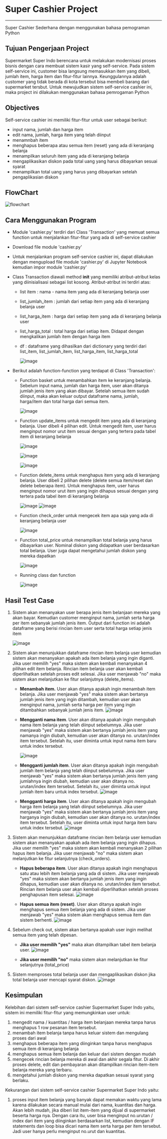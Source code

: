 # Super Cashier Project
------
Super Cashier Sederhana dengan menggunakan bahasa pemograman Python

## Tujuan Pengerjaan Project
Supermarket Super Indo berencana untuk melakukan modernisasi proses bisnis dengan cara membuat sistem kasir yang self-service. Pada sistem self-service ini, customer bisa langsung memasukkan item yang dibeli, jumlah item, harga item dan fitur-fitur lainnya. Keunggulannya adalah customer yang tidak berada di kota tersebut bisa membeli barang dari supermarket tersbut. Untuk mewujudkan sistem self-service cashier ini, maka project ini dilakukan menggunakan bahasa pemrogaman Python

## Objectives
Self-service cashier ini memiliki fitur-fitur untuk user sebagai berikut:
- input nama, jumlah dan harga item 
- edit nama, jumlah, harga item yang telah diinput
- menamnbah item 
- menghapus beberapa atau semua item (reset) yang ada di keranjang belanja
- menampilkan seluruh item yang ada di keranjang belanja
- mengaplikasikan diskon pada total uang yang harus dibayarkan sesuai syarat
- menampilkan total uang yang harus yang dibayarkan setelah pengaplikasian diskon

## FlowChart
![flowchart](https://user-images.githubusercontent.com/121001516/219148551-3fed2ab8-4d6e-4219-8a54-b4b184408441.png)

## Cara Menggunakan Program
- Module 'cashier.py' terdiri dari Class 'Transaction' yang memuat semua function untuk menjalankan fitur-fitur yang ada di self-service cashier
- Download file module 'cashier.py'
- Untuk menjalankan program self-service cashier ini, dapat dilakukan dengan mengupload file module 'cashier.py' di Jupyter Notebook kemudian impor module 'cashier.py'
- Class Transaction diawali method __init__ yang memiliki atribut-atribut kelas yang diinisialisasi sebagai list kosong. Atribut-atribut ini terdiri atas:
  - list item : nama - nama item yang ada di keranjang belanja user
  - list_jumlah_item : jumlah dari setiap item yang ada di keranjang belanja user
  - list_harga_item : harga dari setiap item yang ada di keranjang belanja user
  - list_harga_total : total harga dari setiap item. Didapat dengan mengkalikan jumlah item dengan harga item
  - df : dataframe yang dihasilkan dari dictionary yang terdiri dari list_item, list_jumlah_item, list_harga_item, list_harga_total 
 
    ![image](https://user-images.githubusercontent.com/121001516/218315193-4cb7a07c-1f80-480c-bd91-f21d4954395a.png)

- Berikut adalah function-function yang terdapat di Class 'Transaction':
  - Function basket untuk menambahkan item ke keranjang belanja. Sebelum input nama, jumlah dan harga item, user akan ditanya jumlah jenis item yang akan dibayar. Setelah semua item sudah diinput, maka akan keluar output dataframe nama, jumlah, harga/item dan total harga dari semua item.
  
    ![image](https://user-images.githubusercontent.com/121001516/218343215-c992b456-65ac-42f6-9a92-7bdeac4149a6.png)
    
  - Function update_items untuk mengedit item yang ada di keranjang belanja. User dibeli 4 pilihan edit. Untuk mengedit item, user harus menginput nomor urut item sesuai dengan yang tertera pada tabel item di keranjang belanja

    ![image](https://user-images.githubusercontent.com/121001516/218343254-ef3dc291-5fcc-4d43-9a4f-e61a05846937.png)
    
    ![image](https://user-images.githubusercontent.com/121001516/218343338-a0d011d0-2e2d-49df-b263-9b19fa642bf0.png)
    
    ![image](https://user-images.githubusercontent.com/121001516/218343368-fd8a63ee-feb2-4005-b002-9ae34080b092.png)

  - Function delete_items untuk menghapus item yang ada di keranjang belanja. User dibeli 2 pilihan delete (delete semua item/reset dan delete beberapa item). Untuk menghapus item, user harus menginput nomor urut item yang ingin dihapus sesuai dengan yang tertera pada tabel item di keranjang belanja
    
    ![image](https://user-images.githubusercontent.com/121001516/218343407-5980a705-ec5a-48d2-8995-ba09495dae53.png)
    ![image](https://user-images.githubusercontent.com/121001516/218343441-53658485-1670-494c-9963-8284d2ab59d8.png)

  - Function check_order untuk mengecek item apa saja yang ada di keranjang belanja user
    
    ![image](https://user-images.githubusercontent.com/121001516/218343473-b4f7b087-6c12-4f66-be7b-ad852ccc2540.png)

  - Function total_price untuk menampilkan total belanja yang harus dibayarkan user. Nominal diskon yang didapatkan user berdasarkan total belanja. User juga dapat mengetahui jumlah diskon yang mereka dapatkan
    
    ![image](https://user-images.githubusercontent.com/121001516/218343486-6c628d92-9f57-443b-ab77-326236c8a34a.png)
    
   - Running class dan function
   
     ![image](https://user-images.githubusercontent.com/121001516/218343505-b5cd7d7c-237a-4b53-825f-5c5d3be23fc2.png)

## Hasil Test Case
1. Sistem akan menanyakan user berapa jenis item belanjaan mereka yang akan bayar. Kemudian customer menginput nama, jumlah serta harga per item sebanyak jumlah jenis item. Output dari function ini adalah dataframe yang berisi rincian item user serta total harga setiap jenis item

   ![image](https://user-images.githubusercontent.com/121001516/218479671-c234dd0d-d16e-4432-9e2e-76b6794a4e2b.png)


2. Sistem akan menunjukkan dataframe rincian item belanja user kemudian sistem akan menanyakan apakah ada item belanja yang ingin diganti. Jika user memilih "yes" maka sistem akan kembali menanyakan 4 pilihan edit item belanja. Rincian item belanja user akan kembali diperlihatkan setelah proses edit selesai. Jika user menjawab "no" maka sistem akan melanjutkan ke fitur selanjutnya (delete_items). 
	 
	 - **Menambah item.** User akan ditanya apakah ingin menambah item belanja. Jika user menjawab "yes" maka sistem akan bertanya jumlah jenis item yang ingin ditambah, kemudian user akan menginput nama, jumlah serta harga per item yang ingin ditambahkan sebanyak jumlah jenis item.
	 ![image](https://user-images.githubusercontent.com/121001516/218480873-3eafabe9-02f2-4dd1-a56b-37e3a2a427db.png)
	 - **Mengganti nama item**. User akan ditanya apakah ingin mengubah nama item belanja yang telah diinput sebelumnya. Jika user menjawab "yes" maka sistem akan bertanya jumlah jenis item yang namanya ingin diubah, kemudian user akan ditanya no. urutan/index item tersebut. Setelah itu, user diminta untuk input nama item baru untuk index tersebut. 
	 
	   ![image](https://user-images.githubusercontent.com/121001516/218487350-9d122c5f-1697-49a0-8268-d647b92db793.png)
	 - **Mengganti jumlah item**. User akan ditanya apakah ingin mengubah jumlah item belanja yang telah diinput sebelumnya. Jika user menjawab "yes" maka sistem akan bertanya jumlah jenis item yang jumlahnya ingin diubah, kemudian user akan ditanya no. urutan/index item tersebut. Setelah itu, user diminta untuk input jumlah item baru untuk index tersebut.
	   ![image](https://user-images.githubusercontent.com/121001516/218568242-3db340c8-98f0-4f20-97be-20e67674289a.png)
 
	 - **Mengganti harga item**. User akan ditanya apakah ingin mengubah harga item belanja yang telah diinput sebelumnya. Jika user menjawab "yes" maka sistem akan bertanya jumlah jenis item yang harganya ingin diubah, kemudian user akan ditanya no. urutan/index item tersebut. Setelah itu, user diminta untuk input harga item baru untuk index tersebut.
	   ![image](https://user-images.githubusercontent.com/121001516/218569685-22b6905e-6326-4a3e-90f8-01d3afe14e65.png)

3. Sistem akan menunjukkan dataframe rincian item belanja user kemudian sistem akan menanyakan apakah ada item belanja yang ingin dihapus. Jika user memilih "yes" maka sistem akan kembali menanyakan 2 pilihan hapus item belanja. Jika user menjawab "no" maka sistem akan melanjutkan ke fitur selanjutnya (check_orders).

	- **Hapus beberapa item**. User akan ditanya apakah ingin menghapus satu atau lebih item belanja yang ada di sistem. Jika user menjawab "yes" maka sistem akan bertanya jumlah jenis item yang ingin dihapus, kemudian user akan ditanya no. urutan/index item tersebut. Rincian item belanja user akan kembali diperlihatkan setelah proses penghapusan item selesai.
	 ![image](https://user-images.githubusercontent.com/121001516/218579006-40cfecbd-1c83-4a0b-9612-91cdaebb09fd.png)

	- **Hapus semua item (reset)**. User akan ditanya apakah ingin menghapus semua item belanja yang ada di sistem. Jika user menjawab "yes" maka sistem akan menghapus semua item dan sistem berhenti.
	 ![image](https://user-images.githubusercontent.com/121001516/218579413-d540b088-16c0-4c41-a0f5-6e7b0e8788ba.png)

5. Sebelum check out, sistem akan bertanya apakah user ingin melihat semua item yang telah dipesan.  
	- **Jika user memilih "yes"** maka akan ditampilkan tabel item belanja user.
	 ![image](https://user-images.githubusercontent.com/121001516/218581114-5ed3c4ee-3e43-4370-918d-986c208459aa.png)

	- **Jika user memilih "no"** maka sistem akan melanjutkan ke fitur selanjutnya (total_price)
7. Sistem memproses total belanja user dan mengaplikasikan diskon jika total belanja user mencapi syarat diskon. 
   ![image](https://user-images.githubusercontent.com/121001516/218581763-6b523334-990e-435e-8f90-f6daa1c80ea8.png)

## Kesimpulan
Kelebihan dari sistem self-service cashier Supermarket Super Indo yaitu, sistem ini memiliki fitur-fitur yang memungkinkan user untuk:
1. mengedit nama / kuantitas / harga item belanjaan mereka tanpa harus menghapus 1 row pesanan item tersebut. 
2. menambah item belanja tanpa harus keluar sistem dan mengulang proses dari awal
3. menghapus beberapa item yang diinginkan tanpa harus menghapus semua item di keranjang belanja 
4. menghapus semua item belanja dan keluar dari sistem dengan mudah
5. mengecek rincian belanja mereka di awal dan akhir segala fitur. Di akhir proses delete, edit dan pembayaran akan ditampilkan rincian item-item belanja mereka yang terbaru. 
6. mengetahui jumlah diskon yang mereka dapatkan sesuai syarat yang berlaku. 

Kekurangan dari sistem self-service cashier Supermarket Super Indo yaitu:
1. proses input item belanja yang banyak dapat memakan waktu yang lama karena dilakukan secara manual mulai dari nama, kuantitas dan harga. Akan lebih mudah, jika diberi list item-item yang dijual di supermarket beserta harga nya. Dengan cara itu, user bisa menginput no.urutan / index dari item yang diinginkan berdasarkan list, kemudian dengan IF statements dan loop bisa dicari nama item serta harga per item tersebut. Jadi user hanya perlu menginput no.urut dan kuantitas.

